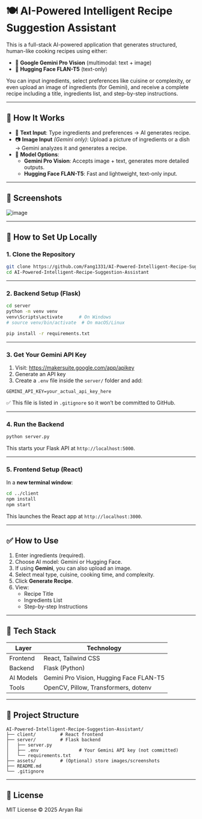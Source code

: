 # 🍽️ AI-Powered Intelligent Recipe Suggestion Assistant

This is a full-stack AI-powered application that generates structured, human-like cooking recipes using either:

- 🌟 **Google Gemini Pro Vision** (multimodal: text + image)
- 🧠 **Hugging Face FLAN-T5** (text-only)

You can input ingredients, select preferences like cuisine or complexity, or even upload an image of ingredients (for Gemini), and receive a complete recipe including a title, ingredients list, and step-by-step instructions.

---

## 🧠 How It Works

- 📄 **Text Input**: Type ingredients and preferences → AI generates recipe.
- 📷 **Image Input** *(Gemini only)*: Upload a picture of ingredients or a dish → Gemini analyzes it and generates a recipe.
- 🧠 **Model Options**:
  - **Gemini Pro Vision**: Accepts image + text, generates more detailed outputs.
  - **Hugging Face FLAN-T5**: Fast and lightweight, text-only input.

---

## 📸 Screenshots

![image](https://github.com/user-attachments/assets/fb03bc91-23db-4f1f-ba19-87f2cefb67ad)


---

## 🔧 How to Set Up Locally

### 1. Clone the Repository

```bash
git clone https://github.com/Fang1331/AI-Powered-Intelligent-Recipe-Suggestion-Assistant.git
cd AI-Powered-Intelligent-Recipe-Suggestion-Assistant
```

---

### 2. Backend Setup (Flask)

```bash
cd server
python -m venv venv
venv\Scripts\activate      # On Windows
# source venv/bin/activate  # On macOS/Linux

pip install -r requirements.txt
```

---

### 3. Get Your Gemini API Key

1. Visit: https://makersuite.google.com/app/apikey  
2. Generate an API key
3. Create a `.env` file inside the `server/` folder and add:

```
GEMINI_API_KEY=your_actual_api_key_here
```

✅ This file is listed in `.gitignore` so it won’t be committed to GitHub.

---

### 4. Run the Backend

```bash
python server.py
```

This starts your Flask API at `http://localhost:5000`.

---

### 5. Frontend Setup (React)

In a **new terminal window**:

```bash
cd ../client
npm install
npm start
```

This launches the React app at `http://localhost:3000`.

---

## ✅ How to Use

1. Enter ingredients (required).
2. Choose AI model: Gemini or Hugging Face.
3. If using **Gemini**, you can also upload an image.
4. Select meal type, cuisine, cooking time, and complexity.
5. Click **Generate Recipe**.
6. View:
   - Recipe Title
   - Ingredients List
   - Step-by-step Instructions

---

## 🧰 Tech Stack

| Layer      | Technology |
|------------|------------|
| Frontend   | React, Tailwind CSS |
| Backend    | Flask (Python) |
| AI Models  | Gemini Pro Vision, Hugging Face FLAN-T5 |
| Tools      | OpenCV, Pillow, Transformers, dotenv |

---

## 📁 Project Structure

```
AI-Powered-Intelligent-Recipe-Suggestion-Assistant/
├── client/         # React frontend
├── server/         # Flask backend
│   ├── server.py
│   ├── .env               # Your Gemini API key (not committed)
│   └── requirements.txt
├── assets/         # (Optional) store images/screenshots
├── README.md
└── .gitignore
```

---



## 📄 License

MIT License © 2025 Aryan Rai
